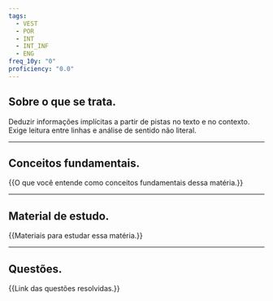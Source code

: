 ```yaml
---
tags:
  - VEST
  - POR
  - INT
  - INT_INF
  - ENG
freq_10y: "0"
proficiency: "0.0"
---
```

## Sobre o que se trata.

Deduzir informações implícitas a partir de pistas no texto e no contexto. Exige leitura entre linhas e análise de sentido não literal.

--- 
## Conceitos fundamentais.
{{O que você entende como conceitos fundamentais dessa matéria.}}

---
## Material de estudo.
{{Materiais para estudar essa matéria.}}

--- 
## Questões.
{{Link das questões resolvidas.}}